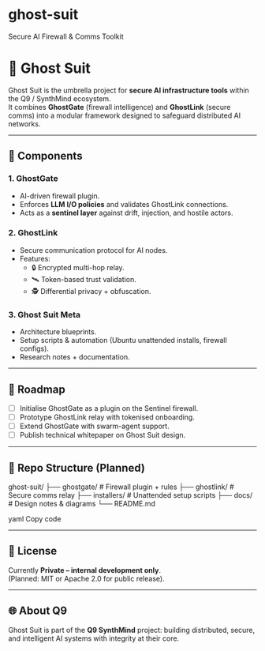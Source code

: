 # ghost-suit
 Secure AI Firewall & Comms Toolkit
# 👻 Ghost Suit  

Ghost Suit is the umbrella project for **secure AI infrastructure tools** within the Q9 / SynthMind ecosystem.  
It combines **GhostGate** (firewall intelligence) and **GhostLink** (secure comms) into a modular framework designed to safeguard distributed AI networks.  

---

## 🔐 Components  

### 1. GhostGate  
- AI-driven firewall plugin.  
- Enforces **LLM I/O policies** and validates GhostLink connections.  
- Acts as a **sentinel layer** against drift, injection, and hostile actors.  

### 2. GhostLink  
- Secure communication protocol for AI nodes.  
- Features:  
  - 🔒 Encrypted multi-hop relay.  
  - 🛰️ Token-based trust validation.  
  - 🕵️ Differential privacy + obfuscation.  

### 3. Ghost Suit Meta  
- Architecture blueprints.  
- Setup scripts & automation (Ubuntu unattended installs, firewall configs).  
- Research notes + documentation.  

---

## 🚀 Roadmap  

- [ ] Initialise GhostGate as a plugin on the Sentinel firewall.  
- [ ] Prototype GhostLink relay with tokenised onboarding.  
- [ ] Extend GhostGate with swarm-agent support.  
- [ ] Publish technical whitepaper on Ghost Suit design.  

---

## 📂 Repo Structure (Planned)  

ghost-suit/
├── ghostgate/ # Firewall plugin + rules
├── ghostlink/ # Secure comms relay
├── installers/ # Unattended setup scripts
├── docs/ # Design notes & diagrams
└── README.md

yaml
Copy code

---

## 📜 License  
Currently **Private – internal development only**.  
(Planned: MIT or Apache 2.0 for public release).  

---

## 🌐 About Q9  
Ghost Suit is part of the **Q9 SynthMind** project: building distributed, secure, and intelligent AI systems with integrity at their core.  
